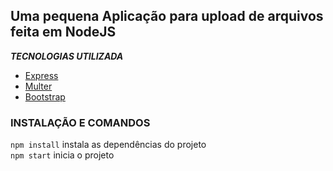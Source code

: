 ## Uma pequena Aplicação para upload de arquivos feita em NodeJS

 ***TECNOLOGIAS UTILIZADA***  
* [Express](https://expressjs.com/pt-br/)
* [Multer](https://github.com/expressjs/multer#readme)
* [Bootstrap](https://getbootstrap.com/)

 ### INSTALAÇÃO E COMANDOS

```npm install``` instala as dependências do projeto  
```npm start``` inicia o projeto